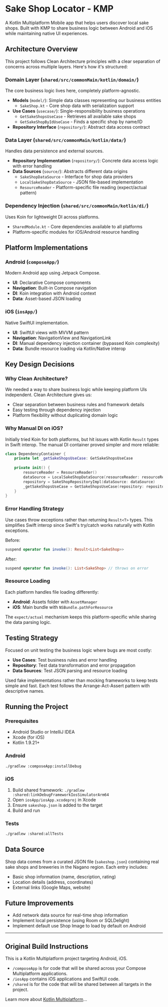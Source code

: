 # Sake Shop Locator - KMP

A Kotlin Multiplatform Mobile app that helps users discover local sake shops. Built with KMP to share business logic between Android and iOS while maintaining native UI experiences.

## Architecture Overview

This project follows Clean Architecture principles with a clear separation of concerns across multiple layers. Here's how it's structured:

### Domain Layer (`shared/src/commonMain/kotlin/domain/`)
The core business logic lives here, completely platform-agnostic.

- **Models** (`model/`): Simple data classes representing our business entities
  - `SakeShop.kt` - Core shop data with serialization support
- **Use Cases** (`usecase/`): Single-responsibility business operations
  - `GetSakeShopsUseCase` - Retrieves all available sake shops
  - `GetSakeShopByIdUseCase` - Finds a specific shop by name/ID
- **Repository Interface** (`repository/`): Abstract data access contract

### Data Layer (`shared/src/commonMain/kotlin/data/`)
Handles data persistence and external sources.

- **Repository Implementation** (`repository/`): Concrete data access logic with error handling
- **Data Sources** (`source/`): Abstracts different data origins
  - `SakeShopDataSource` - Interface for shop data providers
  - `LocalSakeShopDataSource` - JSON file-based implementation
  - `ResourceReader` - Platform-specific file reading (expect/actual pattern)

### Dependency Injection (`shared/src/commonMain/kotlin/di/`)
Uses Koin for lightweight DI across platforms.

- `SharedModule.kt` - Core dependencies available to all platforms
- Platform-specific modules for iOS/Android resource handling

## Platform Implementations

### Android (`composeApp/`)
Modern Android app using Jetpack Compose.

- **UI**: Declarative Compose components
- **Navigation**: Built-in Compose navigation
- **DI**: Koin integration with Android context
- **Data**: Asset-based JSON loading

### iOS (`iosApp/`)
Native SwiftUI implementation.

- **UI**: SwiftUI views with MVVM pattern
- **Navigation**: NavigationView and NavigationLink
- **DI**: Manual dependency injection container (bypassed Koin complexity)
- **Data**: Bundle resource loading via Kotlin/Native interop

## Key Design Decisions

### Why Clean Architecture?
We needed a way to share business logic while keeping platform UIs independent. Clean Architecture gives us:
- Clear separation between business rules and framework details
- Easy testing through dependency injection
- Platform flexibility without duplicating domain logic

### Why Manual DI on iOS?
Initially tried Koin for both platforms, but hit issues with Kotlin `Result` types in Swift interop. The manual DI container proved simpler and more reliable:

```swift
class DependencyContainer {
    private let _getSakeShopsUseCase: GetSakeShopsUseCase
    
    private init() {
        resourceReader = ResourceReader()
        dataSource = LocalSakeShopDataSource(resourceReader: resourceReader)
        repository = SakeShopRepositoryImpl(dataSource: dataSource)
        _getSakeShopsUseCase = GetSakeShopsUseCase(repository: repository)
    }
}
```

### Error Handling Strategy
Use cases throw exceptions rather than returning `Result<T>` types. This simplifies Swift interop since Swift's try/catch works naturally with Kotlin exceptions.

Before:
```kotlin
suspend operator fun invoke(): Result<List<SakeShop>>
```

After:
```kotlin
suspend operator fun invoke(): List<SakeShop> // throws on error
```

### Resource Loading
Each platform handles file loading differently:
- **Android**: Assets folder with `AssetManager`
- **iOS**: Main bundle with `NSBundle.pathForResource`

The `expect/actual` mechanism keeps this platform-specific while sharing the data parsing logic.

## Testing Strategy

Focused on unit testing the business logic where bugs are most costly:

- **Use Cases**: Test business rules and error handling
- **Repository**: Test data transformation and error propagation
- **Data Sources**: Test JSON parsing and resource loading

Used fake implementations rather than mocking frameworks to keep tests simple and fast. Each test follows the Arrange-Act-Assert pattern with descriptive names.

## Running the Project

### Prerequisites
- Android Studio or IntelliJ IDEA
- Xcode (for iOS)
- Kotlin 1.9.21+

### Android
```bash
./gradlew :composeApp:installDebug
```

### iOS
1. Build shared framework: `./gradlew :shared:linkDebugFrameworkIosSimulatorArm64`
2. Open `iosApp/iosApp.xcodeproj` in Xcode
3. Ensure `sakeshop.json` is added to the target
4. Build and run

### Tests
```bash
./gradlew :shared:allTests
```

## Data Source

Shop data comes from a curated JSON file (`sakeshop.json`) containing real sake shops and breweries in the Nagano region. Each entry includes:
- Basic shop information (name, description, rating)
- Location details (address, coordinates)
- External links (Google Maps, website)

## Future Improvements

- Add network data source for real-time shop information
- Implement local persistence (using Room or SQLDelight)
- Implement default use Shop Image to load by default on Android

---

## Original Build Instructions
This is a Kotlin Multiplatform project targeting Android, iOS.

* `/composeApp` is for code that will be shared across your Compose Multiplatform applications.
* `/iosApp` contains iOS applications and SwiftUI code.
* `/shared` is for the code that will be shared between all targets in the project.

Learn more about [Kotlin Multiplatform](https://www.jetbrains.com/help/kotlin-multiplatform-dev/get-started.html)…

